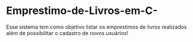 # Emprestimo-de-Livros-em-C-
Esse sistema tem como objetivo listar os emprestimos de livros realizados além de possibilitar o cadastro de novos usuários!
